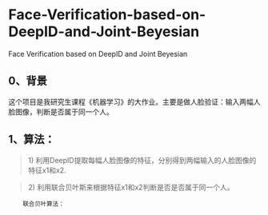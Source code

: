 # Face-Verification-based-on-DeepID-and-Joint-Beyesian
Face Verification based on DeepID and Joint Beyesian 

## 0、背景
这个项目是我研究生课程《机器学习》的大作业。主要是做人脸验证：输入两幅人脸图像，判断是否属于同一个人。


## 1、算法：
> 1\) 利用DeepID提取每幅人脸图像的特征，分别得到两幅输入的人脸图像的特征x1和x2.

> 2\) 利用联合贝叶斯来根据特征x1和x2判断是否是否属于同一个人。

        联合贝叶算法：
            
          


